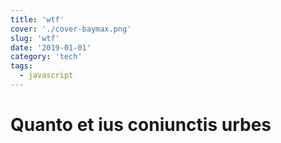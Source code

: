 ```yaml
---
title: 'wtf'
cover: './cover-baymax.png'
slug: 'wtf'
date: '2019-01-01'
category: 'tech'
tags:
  - javascript
---
```


# Quanto et ius coniunctis urbes
